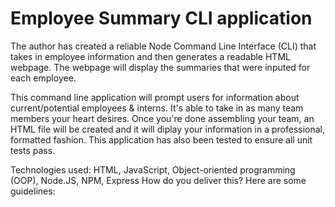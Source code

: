 # Employee Summary CLI application

The author has created a reliable Node Command Line Interface (CLI) that takes in employee information and then generates a readable HTML webpage. The webpage will display the summaries that were inputed for each employee.


This command line application will prompt users for information about current/potential employees & interns. It's able to take in as many team members your heart desires. Once you're done assembling your team, an HTML file will be created and it will diplay your information in a professional, formatted fashion. This application has also been tested to ensure all unit tests pass. 






Technologies used: HTML, JavaScript, Object-oriented programming (OOP), Node.JS, NPM, Express
How do you deliver this? Here are some guidelines: